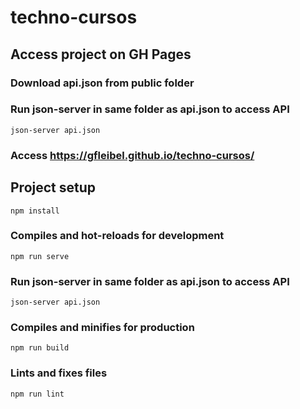 # techno-cursos

## Access project on GH Pages

### Download api.json from public folder
### Run json-server in same folder as api.json to access API
```
json-server api.json
```
### Access https://gfleibel.github.io/techno-cursos/

## Project setup
```
npm install
```

### Compiles and hot-reloads for development
```
npm run serve
```

### Run json-server in same folder as api.json to access API
```
json-server api.json
```

### Compiles and minifies for production
```
npm run build
```

### Lints and fixes files
```
npm run lint
```

